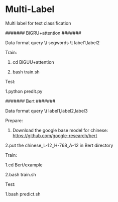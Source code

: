 # Multi-Label
Multi label for text classification

#######  BiGRU+attention #######

Data format
query \t segwords \t label1,label2

Train:

1. cd BiGUU+attention

2. bash train.sh

Test:

1.python predit.py


#######  Bert #######

Data format
query \t label1,label2,label3

Prepare:

1. Download the google base model for chinese: https://github.com/google-research/bert

2.put the chinese_L-12_H-768_A-12 in Bert directory

Train:

1.cd Bert/example

2.bash train.sh

Test:

1.bash predict.sh
